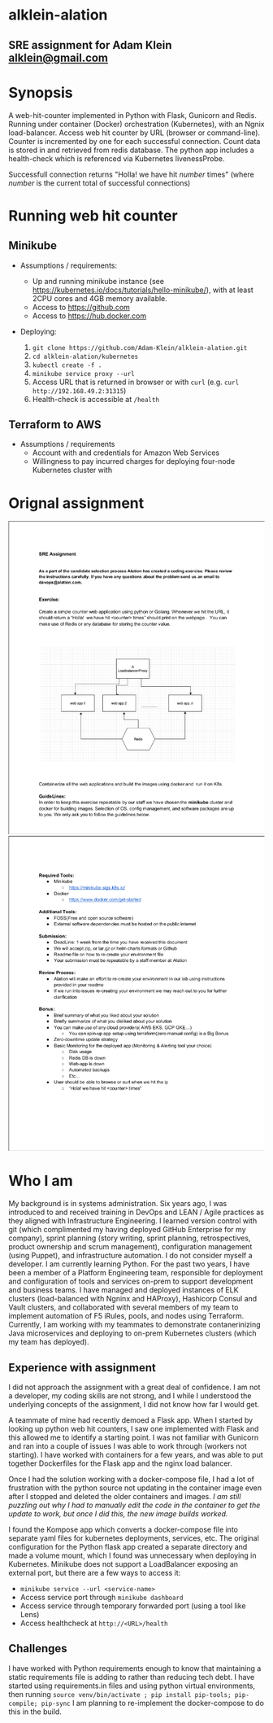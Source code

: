 # alklein-alation

## SRE assignment for Adam Klein <alklein@gmail.com>

# Synopsis

A web-hit-counter implemented in Python with Flask, Gunicorn and Redis. Running under container (Docker) orchestration (Kubernetes), with an Ngnix load-balancer.  Access web hit counter by URL (browser or command-line).  Counter is incremented by one for each successful connection.  Count data is stored in and retrieved from redis database.  The python app includes a health-check which is referenced via Kubernetes livenessProbe. 

Successfull connection returns "Holla! we have hit *number* times" (where *number* is the current total of successful connections)
# Running web hit counter

## Minikube 

* Assumptions / requirements: 
  * Up and running minikube instance (see https://kubernetes.io/docs/tutorials/hello-minikube/), with at least 2CPU cores and 4GB memory available.
  * Access to https://github.com
  * Access to https://hub.docker.com

* Deploying:
  1. `git clone https://github.com/Adam-Klein/alklein-alation.git`
  2. `cd alklein-alation/kubernetes`
  3. `kubectl create -f .`
  4. `minikube service proxy --url`
  5. Access URL that is returned in browser or with `curl` (e.g. `curl http://192.168.49.2:31315`)
  6. Health-check is accessible at `/health`

## Terraform to AWS

* Assumptions / requirements
  * Account with and credentials for Amazon Web Services
  * Willingness to pay incurred charges for deploying four-node Kubernetes cluster with 
   
# Orignal assignment

![screenshot](./images/assignment_p1.png?raw=True)
![screenshot](./images/assignment_p2.png?raw=True)
# Who I am

My background is in systems administration.  Six years ago, I was introduced to and received training in DevOps and LEAN / Agile practices as they aligned with Infrastructure Engineering.  I learned version control with git (which complimented my having deployed GitHub Enterprise for my company), sprint planning (story writing, sprint planning, retrospectives, product ownership and scrum management), configuration management (using Puppet), and infrastructure automation.  I do not consider myself a developer.  I am currently learning Python.  For the past two years, I have been a member of a Platform Engineering team, responsible for deployment and configuration of tools and services on-prem to support development and business teams.  I have managed and deployed instances of ELK clusters (load-balanced with Ngninx and HAProxy), Hashicorp Consul and Vault clusters, and collaborated with several members of my team to implement automation of F5 iRules, pools, and nodes using Terraform.  Currently, I am working with my teammates to demonstrate contanerinizing Java microservices and deploying to on-prem Kubernetes clusters (which my team has deployed).

## Experience with assignment

I did not approach the assignment with a great deal of confidence. I am not a developer, my coding skills are not strong, and I while I understood the underlying concepts of the assignment, I did not know how far I would get.

A teammate of mine had recently demoed a Flask app.  When I started by looking up python web hit counters, I saw one implemented with Flask and this allowed me to identify a starting point. I was not familiar with Gunicorn and ran into a couple of issues I was able to work through (workers not starting).  I have worked with containers for a few years, and was able to put together Dockerfiles for the Flask app and the nginx load balancer.  

Once I had the solution working with a docker-compose file, I had a lot of frustration with the python source not updating in the container image even after I stopped and deleted the older containers and images.  *I am still puzzling out why I had to manually edit the code in the container to get the update to work, but once I did this, the new image builds worked.* 

I found the Kompose app which converts a docker-compose file into separate yaml files for kubernetes deployments, services, etc. The original configuration for the Python flask app created a separate directory and made a volume mount, which I found was unnecessary when deploying in Kubernetes. Minikube does not support a LoadBalancer exposing an external port, but there are a few ways to access it:

* `minikube service --url <service-name>`
* Access service port through `minikube dashboard`
* Access service through temporary forwarded port (using a tool like Lens)
* Access healthcheck at `http://<URL>/health`

## Challenges

I have worked with Python requirements enough to know that maintaining a static requirements file is adding to rather than reducing tech debt.  I have started using requirements.in files and using python virtual environments, then running `source venv/bin/activate ; pip install pip-tools; pip-compile; pip-sync`  I am planning to re-implement the docker-compose to do this in the build.